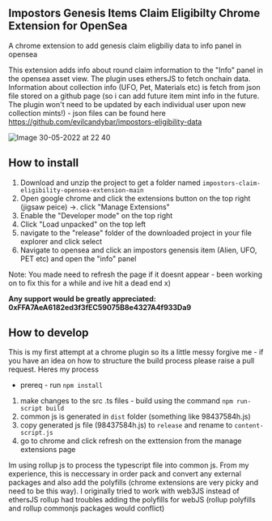 <h2>Impostors Genesis Items Claim Eligibilty Chrome Extension for OpenSea</h2>

A chrome extension to add genesis claim eligbiliy data to info panel in opensea

This extension adds info about round claim information to the "Info" panel in the opensea asset view. The plugin uses ethersJS to fetch onchain data. Information about collection info (UFO, Pet, Materials etc) is fetch from json file stored on a github page (so i can add future item mint info in the future. The plugin won't need to be updated by each individual user upon new collection mints!) - json files can be found here https://github.com/evilcandybar/impostors-eligibility-data


![Image 30-05-2022 at 22 40](https://user-images.githubusercontent.com/106555931/171061640-59b32964-b607-488c-89ca-937ef452c161.jpg)


<h2>How to install</h2>

1. Download and unzip the project to get a folder named `impostors-claim-eligibility-opensea-extension-main`
2. Open google chrome and click the extensions button on the top right (jigsaw peice) ->. click "Manage Extensions"
3. Enable the "Developer mode" on the top right
4. Click "Load unpacked" on the top left
5. navigate to the "release" folder of the downloaded project in your file explorer and click select
6. Navigate to opensea and click an impostors genensis item (Alien, UFO, PET etc) and open the "info" panel

Note: You made need to refresh the page if it doesnt appear - been working on to fix this for a while and ive hit a dead end x)

**Any support would be greatly appreciated: 0xFFA7AeA6182ed3f3fEC59075B8e4327A4f933Da9**

<h2>How to develop</h2>
This is my first attempt at a chrome plugin so its a little messy forgive me - if you have an idea on how to structure the build process please raise a pull request. Heres my process

- prereq - run `npm install`

1. make changes to the src .ts files - build using the command `npm run-script build`
2. common js is generated in `dist` folder (something like 98437584h.js)
3. copy generated js file (98437584h.js) to `release` and rename to `content-script.js`
4. go to chrome and click refresh on the exttension from the manage extensions page

Im using rollup js to process the typescript file into common js. From my experience, this is neccessary in order pack and convert any external packages and also add the polyfills (chrome extensions are very picky and need to be this way). I originally tried to work with web3JS instead of ethersJS rollup had troubles adding the polyfills for webJS (rollup polyfills and rollup commonjs packages would conflict)
